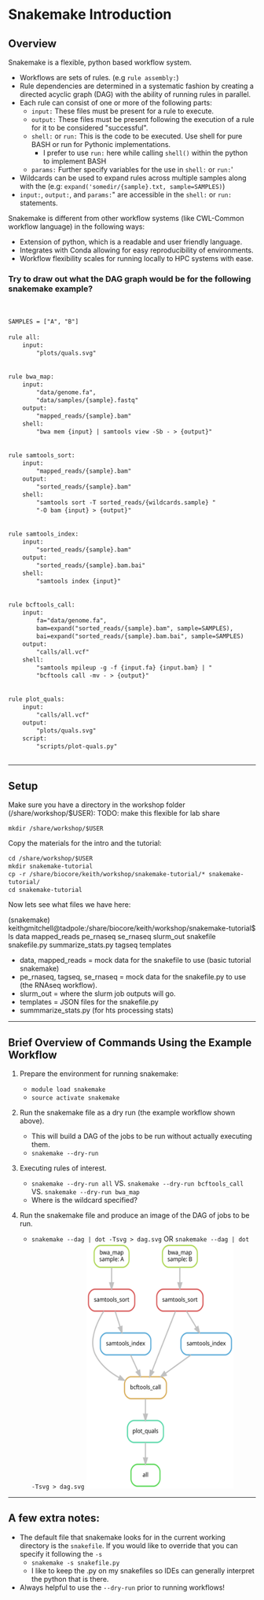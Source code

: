 # Snakemake Introduction

## Overview

Snakemake is a flexible, python based workflow system. 
   - Workflows are sets of rules. (e.g `rule assembly:`)
   - Rule dependencies are determined in a systematic fashion by creating a directed acyclic graph (DAG) with the 
    ability of running rules in parallel. 
   - Each rule can consist of one or more of the following parts:
        + `input:` These files must be present for a rule to execute.
        + `output:` These files must be present following the execution of a rule for it to be considered "successful".
        + `shell:` or `run:` This is the code to be executed. Use shell for pure BASH or run for Pythonic implementations.
            - I prefer to use `run:` here while calling `shell()` within the python to implement BASH
        + `params:` Further specify variables for the use in `shell:` or `run:`' 
   - Wildcards can be used to expand rules across multiple samples along with the (e.g: `expand('somedir/{sample}.txt, sample=SAMPLES)`)
   - `input:`, `output:`, and `params:`" are accessible in the `shell:` or `run:` statements. 

Snakemake is different from other workflow systems (like CWL-Common workflow language) in the following ways:
   - Extension of python, which is a readable and user friendly language. 
   - Integrates with Conda allowing for easy reproducibility of environments. 
   - Workflow flexibility scales for running locally to HPC systems with ease.   


### Try to draw out what the DAG graph would be for the following snakemake example?

<pre class="prettyprint"><code class="language-py" style="background-color:333333">

SAMPLES = ["A", "B"]

rule all:
    input:
        "plots/quals.svg"


rule bwa_map:
    input:
        "data/genome.fa",
        "data/samples/{sample}.fastq"
    output:
        "mapped_reads/{sample}.bam"
    shell:
        "bwa mem {input} | samtools view -Sb - > {output}"


rule samtools_sort:
    input:
        "mapped_reads/{sample}.bam"
    output:
        "sorted_reads/{sample}.bam"
    shell:
        "samtools sort -T sorted_reads/{wildcards.sample} "
        "-O bam {input} > {output}"


rule samtools_index:
    input:
        "sorted_reads/{sample}.bam"
    output:
        "sorted_reads/{sample}.bam.bai"
    shell:
        "samtools index {input}"


rule bcftools_call:
    input:
        fa="data/genome.fa",
        bam=expand("sorted_reads/{sample}.bam", sample=SAMPLES),
        bai=expand("sorted_reads/{sample}.bam.bai", sample=SAMPLES)
    output:
        "calls/all.vcf"
    shell:
        "samtools mpileup -g -f {input.fa} {input.bam} | "
        "bcftools call -mv - > {output}"


rule plot_quals:
    input:
        "calls/all.vcf"
    output:
        "plots/quals.svg"
    script:
        "scripts/plot-quals.py"

</code></pre>

---

## Setup
Make sure you have a directory in the workshop folder (/share/workshop/$USER):
TODO: make this flexible for lab share

```
mkdir /share/workshop/$USER
```

Copy the materials for the intro and the tutorial:
``` 
cd /share/workshop/$USER
mkdir snakemake-tutorial
cp -r /share/biocore/keith/workshop/snakemake-tutorial/* snakemake-tutorial/
cd snakemake-tutorial
```

Now lets see what files we have here:

<div class="output">(snakemake) keithgmitchell@tadpole:/share/biocore/keith/workshop/snakemake-tutorial$ ls
data  mapped_reads  pe_rnaseq  se_rnaseq  slurm_out  snakefile	snakefile.py  summarize_stats.py  tagseq  templates
</div>

 - data, mapped_reads = mock data for the snakefile to use (basic tutorial snakemake)
 - pe_rnaseq, tagseq, se_rnaseq = mock data for the snakefile.py to use (the RNAseq workflow).
 - slurm_out = where the slurm job outputs will go. 
 - templates = JSON files for the snakefile.py 
 - summmarize_stats.py (for hts processing stats) 
 

---
 
## Brief Overview of Commands Using the Example Workflow

1. Prepare the environment for running snakemake:
    - `module load snakemake`
    - `source activate snakemake`

2. Run the snakemake file as a dry run (the example workflow shown above). 
    - This will build a DAG of the jobs to be run without actually executing them.
    - `snakemake --dry-run`

3. Executing rules of interest. 
    - `snakemake --dry-run all` VS. `snakemake --dry-run bcftools_call` VS. `snakemake --dry-run bwa_map`
    - Where is the wildcard specified?
    
4. Run the snakemake file and produce an image of the DAG of jobs to be run.
    - `snakemake --dag | dot -Tsvg > dag.svg` OR `snakemake --dag | dot -Tsvg > dag.svg`
        <img src="dag.svg" alt="dag" height="500px" width="300px"/>


---

## A few extra notes: 
   - The default file that snakemake looks for in the current working directory is the `snakefile`. If you would like to 
    override that you can specify it following the `-s`
        - `snakemake -s snakefile.py`
        - I like to keep the .py on my snakefiles so IDEs can generally interpret the python that is there.
   - Always helpful to use the `--dry-run` prior to running workflows!



